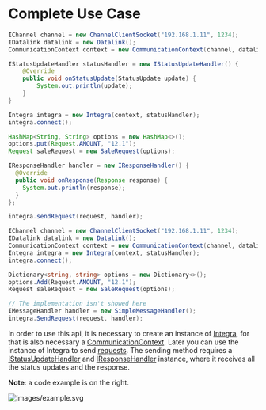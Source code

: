 # Complete Use Case
```java
IChannel channel = new ChannelClientSocket("192.168.1.11", 1234);
IDatalink datalink = new Datalink();
CommunicationContext context = new CommunicationContext(channel, datalink);

IStatusUpdateHandler statusHandler = new IStatusUpdateHandler() {
    @Override
    public void onStatusUpdate(StatusUpdate update) {
        System.out.println(update);
    }
}

Integra integra = new Integra(context, statusHandler);
integra.connect();

HashMap<String, String> options = new HashMap<>();
options.put(Request.AMOUNT, "12.1");
Request saleRequest = new SaleRequest(options);

IResponseHandler handler = new IResponseHandler() {
  @Override
  public void onResponse(Response response) {
    System.out.println(response);
  }
};

integra.sendRequest(request, handler);
```

```csharp
IChannel channel = new ChannelClientSocket("192.168.1.11", 1234);
IDatalink datalink = new Datalink();
CommunicationContext context = new CommunicationContext(channel, datalink);
Integra integra = new Integra(context, statusHandler);
integra.connect();

Dictionary<string, string> options = new Dictionary<>();
options.Add(Request.AMOUNT, "12.1");
Request saleRequest = new SaleRequest(options);

// The implementation isn't showed here
IMessageHandler handler = new SimpleMessageHandler();
integra.SendRequest(request, handler);
```

In order to use this api, it is necessary to create an instance of [Integra](#integra), for that is also necessary
a [CommunicationContext](#communicationcontext).
Later you can use the instance of Integra to send [requests](#request). The sending method requires a [IStatusUpdateHandler](#istatusupdatehandler) 
and [IResponseHandler](#iresponsehandler) instance, where it receives all the status updates and the response.  
  
**Note**: a code example is on the right.

![images/example.svg](images/example.svg)
